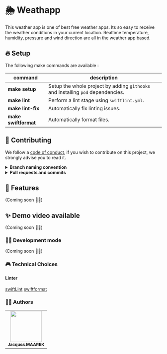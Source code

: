 # 🌦 Weathapp

This weather app is one of best free weather apps. Its so easy to receive the weather conditions in your current location. Realtime temperature, humidity, pressure and wind direction are all in the weather app based.


## 🔥 Setup

The following make commands are available : 

|command|description|
|-|-|
| **make setup**| Setup the whole project by adding `githooks` and installing `pod` dependencies. |
| **make lint**| Perform a lint stage using `swiftlint.yml`. |
| **make lint-fix**| Automatically fix linting issues. |
| **make swiftformat**| Automatically format files. |

## 👥 Contributing

We follow a [code of conduct](CODE_OF_CONDUCT.md), if you wish to contribute on this project, we strongly advise you to read it.

<details>	
  <summary><b>Branch naming convention</b></summary>

- You branch should have a name that reflects it's purpose.

- It should use the same guidelines as [COMMIT_CONVENTIONS](COMMIT_CONVENTIONS.md) (`feat`, `fix`, `build`, `perf`, `docs`), followed by an underscore (`_`) and a very quick summary of the subject in [kebab case][1].

    Example: `feat_add-image-tag-database-relation`.
</details>
<details>
  <summary><b>Pull requests and commits</b></summary>

Pull requests in this project follow two conventions, you will need to use the templates available in the [ISSUE_TEMPLATE](.github/ISSUE_TEMPLATE) folder

If your pull request is still work in progress, please add "WIP: " (Work In Progress) in front of the title, therefor you inform the maintainers that your work is not done, and we can't merge it.

The naming of the PR should follow the same rules as the [COMMIT_CONVENTIONS](COMMIT_CONVENTIONS.md)
</details>

## 🌈 Features

(Coming soon 🏋️‍♂️)

## ✨ Demo video available

(Coming soon 🏋️‍♂️)

### 👨‍💻 Development mode

(Coming soon 🏋️‍♂️)

### 🎮 Technical Choices

#### Linter
[swiftLint](https://github.com/realm/SwiftLint)
[swiftformat](https://github.com/nicklockwood/SwiftFormat)

### 🏄‍♂️ Authors

<table align="center">
  <tr>
        <td align="center">
        <a href="https://github.com/JackMaarek">
          <img src="https://avatars3.githubusercontent.com/u/28316928?s=400&u=3cdfb5b0683245ad333a39cfca3a5251f3829824&v=4" width="100px;" alt=""/>
          <br />
          <sub><b>Jacques MAAREK</b></sub>
        </a>
        </td>
  </tr>
</table>
